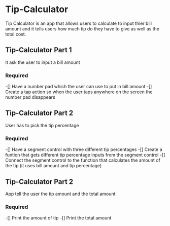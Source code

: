 # Tip-Calculator
Tip Calculator is an app that allows users to calculate to input thier bill amount and it tells users how much tip do they have to give as well as the total cost.

## Tip-Calculator Part 1
It ask the user to input a bill amount

### Required
-[] Have a number pad which the user can use to put in bill amount
-[] Create a tap action so when the user taps anywhere on the screen the number pad disappears

## Tip-Calculator Part 2
User has to pick the tip percentage

### Required
-[] Have a segment control with three different tip percentages
-[] Create a funtion that gets different tip percentage inputs from the segment control
-[] Connect the segment control to the function that calculates the amount of the tip (it uses bill amount and tip percentage)

## Tip-Calculator Part 2
App tell the user the tip amount and the total amount

### Required
-[] Print the amount of tip
-[] Print the total amount
